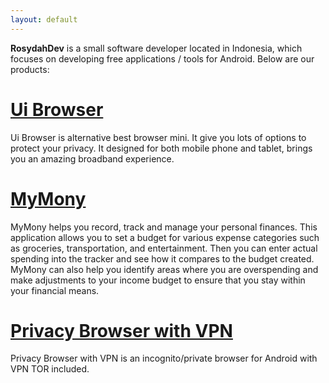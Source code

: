 ```yaml
---
layout: default
---
```


**RosydahDev** is a small software developer located in Indonesia, 
which focuses on developing free applications / tools for Android. 
Below are our products:

# [Ui Browser](./another-page.html)

Ui Browser is alternative best browser mini. 
It give you lots of options to protect your privacy.
It designed for both mobile phone and tablet, brings you an amazing broadband experience.

# [MyMony](./another-page.html)

MyMony helps you record, track and manage your personal finances. 
This application allows you to set a budget for various expense categories such as groceries, transportation, and entertainment. 
Then you can enter actual spending into the tracker and see how it compares to the budget created.
MyMony can also help you identify areas where you are overspending and make adjustments to your income budget to ensure that you stay within your financial means.

# [Privacy Browser with VPN](./another-page.html)

Privacy Browser with VPN is an incognito/private browser for Android with VPN TOR included.
